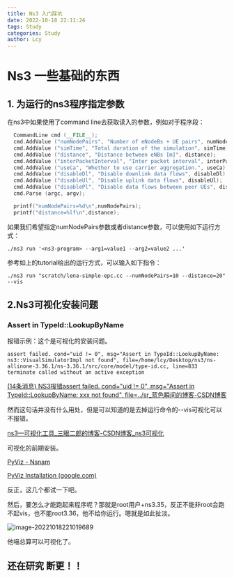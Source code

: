 ```yaml
---
title: Ns3 入门踩坑
date: 2022-10-18 22:11:24
tags: Study
categories: Study
author: Lcy
---
```


# Ns3 一些基础的东西

## 1. 为运行的ns3程序指定参数

在ns3中如果使用了command line去获取读入的参数，例如对于程序段：

```C++
  CommandLine cmd (__FILE__);
  cmd.AddValue ("numNodePairs", "Number of eNodeBs + UE pairs", numNodePairs);
  cmd.AddValue ("simTime", "Total duration of the simulation", simTime);
  cmd.AddValue ("distance", "Distance between eNBs [m]", distance);
  cmd.AddValue ("interPacketInterval", "Inter packet interval", interPacketInterval);
  cmd.AddValue ("useCa", "Whether to use carrier aggregation.", useCa);
  cmd.AddValue ("disableDl", "Disable downlink data flows", disableDl);
  cmd.AddValue ("disableUl", "Disable uplink data flows", disableUl);
  cmd.AddValue ("disablePl", "Disable data flows between peer UEs", disablePl);
  cmd.Parse (argc, argv);

  printf("numNodePairs=%d\n",numNodePairs);  
  printf("distance=%lf\n",distance);
```

如果我们希望指定numNodePairs参数或者distance参数，可以使用如下运行方式：

```shell
./ns3 run '<ns3-program> --arg1=value1 --arg2=value2 ...'
```

参考如上的tutorial给出的运行方式，可以输入如下指令：

```shell
./ns3 run "scratch/lena-simple-epc.cc --numNodePairs=10 --distance=20" --vis
```



## 2.Ns3可视化安装问题

### Assert in TypeId::LookupByName

报错示例：这个是可视化的安装问题。

```shell
assert failed. cond="uid != 0", msg="Assert in TypeId::LookupByName: ns3::VisualSimulatorImpl not found", file=/home/lcy/Desktop/ns3/ns-allinone-3.36.1/ns-3.36.1/src/core/model/type-id.cc, line=833
terminate called without an active exception
```

[(14条消息) NS3报错assert failed. cond="uid != 0", msg="Assert in TypeId::LookupByName: xxx not found", file=../sr_蓝色瞬间的博客-CSDN博客](https://blog.csdn.net/easonchenys/article/details/42419445)

然而这句话并没有什么用处，但是可以知道的是去掉运行命令的--vis可视化可以不报错。

[ns3—可视化工具_三眼二郎的博客-CSDN博客_ns3可视化](https://blog.csdn.net/a6333230/article/details/108296948)

可视化的前期安装。

[PyViz - Nsnam](https://www.nsnam.org/mediawiki/index.php/PyViz#current_ns-3)

[PyViz Installation (google.com)](https://groups.google.com/g/ns-3-users/c/2jTS4vDnsks/m/MnCuHwmcBQAJ)

反正，这几个都试一下吧。



然后，要怎么才能跑起来程序呢？那就是root用户+ns3.35，反正不能非root会跑不起vis，也不能root3.36，他不给你运行。嗯就是如此扯淡。

![image-20221018221019689](https://luochengyu.oss-cn-beijing.aliyuncs.com/img/image-20221018221019689.png)

他喵总算可以可视化了。

## 还在研究 断更！！